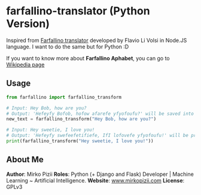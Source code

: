 # farfallino-translator (Python Version)
Inspired from [Farfallino translator](https://github.com/flaviolivolsi/farfallino-translator/) developed by Flavio Li Volsi
in Node.JS language. I want to do the same but for Python :D

If you want to know more about **Farfallino Aphabet**, you can go to [Wikipedia page](https://en.wikipedia.org/wiki/Farfallino_alphabet)

## Usage
```python
from farfallino import farfallino_transform

# Input: Hey Bob, how are you?
# Output: 'Hefeyfy Bofob, hofow afarefe yfyofoufu?' will be saved into new_text variable.
new_text = farfallino_transform("Hey Bob, how are you?")

# Input: Hey sweetie, I love you!
# Output: 'Hefeyfy swefeefetifiefe, IfI lofovefe yfyofoufu!' will be printed.
print(farfallino_transform("Hey sweetie, I love you!"))
```

## About Me
**Author**: Mirko Pizii
**Roles**: Python (+ Django and Flask) Developer | Machine Learning ~ Artificial Intelligence.
**Website**: www.mirkopizii.com
**License**: GPLv3
